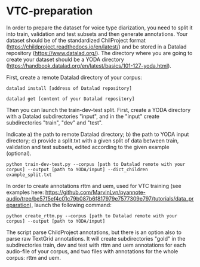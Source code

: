 # VTC-preparation
In order to prepare the dataset for voice type diarization, you need to split it into train, validation and test subsets and then generate annotations.
Your dataset should be of the standardized ChilProject format (https://childproject.readthedocs.io/en/latest/) and be stored in a Datalad repository (https://www.datalad.org/). 
The directory where you are going to create your dataset should be a YODA directory (https://handbook.datalad.org/en/latest/basics/101-127-yoda.html).

First, create a remote Datalad directory of your corpus:

`datalad install [address of Datalad repository]`

`datalad get [content of your Datalad repository]`

Then you can launch the train-dev-test split. First, create a YODA directory with a Datalad subdirectories "input", and in the "input" create subdirectories "train", "dev" and "test".

Indicate a) the path to remote Datalad directory; b) the path to YODA input directory; c) provide a split.txt with a given split of data between train, validation and test subsets, edited according to the given example (optional).

`python train-dev-test.py --corpus [path to Datalad remote with your corpus] --output [path to YODA/input] --dict_children example_split.txt`

In order to create annotations rttm and uem, used for VTC training (see examples here: https://github.com/MarvinLvn/pyannote-audio/tree/be57f5ef4c01c79b087b6f817979e7577309e797/tutorials/data_preparation), launch the following command:

`python create_rttm.py --corpus [path to Datalad remote with your corpus] --output [path to YODA/input]`

The script parse ChildProject annotations, but there is an option also to parse raw TextGrid annotations.
It will create subdirectories "gold" in the subdirectories train, dev and test with rttm and uem annotations for each audio-file of your corpus, and two files with annotations for the whole corpus: rttm and uem.
